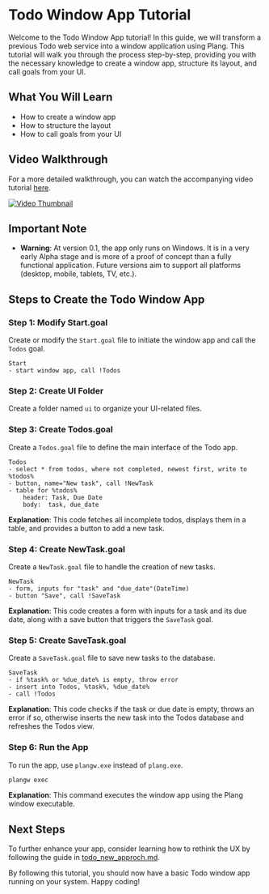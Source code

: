 ﻿# Todo Window App Tutorial

Welcome to the Todo Window App tutorial! In this guide, we will transform a previous Todo web service into a window application using Plang. This tutorial will walk you through the process step-by-step, providing you with the necessary knowledge to create a window app, structure its layout, and call goals from your UI.

## What You Will Learn
- How to create a window app
- How to structure the layout
- How to call goals from your UI

## Video Walkthrough
For a more detailed walkthrough, you can watch the accompanying video tutorial [here](https://www.youtube.com/watch?v=RJYv5PUz9bY&list=PLbm1UMZKMaqfT4tqPtr-vhxMs4JGGFVEB&index=4).

[![Video Thumbnail](https://img.youtube.com/vi/RJYv5PUz9bY/hqdefault.jpg)](https://www.youtube.com/watch?v=RJYv5PUz9bY&list=PLbm1UMZKMaqfT4tqPtr-vhxMs4JGGFVEB&index=4)

## Important Note
- **Warning**: At version 0.1, the app only runs on Windows. It is in a very early Alpha stage and is more of a proof of concept than a fully functional application. Future versions aim to support all platforms (desktop, mobile, tablets, TV, etc.).

## Steps to Create the Todo Window App

### Step 1: Modify Start.goal
Create or modify the `Start.goal` file to initiate the window app and call the `Todos` goal.

```plang
Start
- start window app, call !Todos
```

### Step 2: Create UI Folder
Create a folder named `ui` to organize your UI-related files.

### Step 3: Create Todos.goal
Create a `Todos.goal` file to define the main interface of the Todo app.

```plang
Todos
- select * from todos, where not completed, newest first, write to %todos%
- button, name="New task", call !NewTask
- table for %todos%
    header: Task, Due Date
    body:  task, due_date
```

**Explanation**: This code fetches all incomplete todos, displays them in a table, and provides a button to add a new task.

### Step 4: Create NewTask.goal
Create a `NewTask.goal` file to handle the creation of new tasks.

```plang
NewTask
- form, inputs for "task" and "due_date"(DateTime)
- button "Save", call !SaveTask
```

**Explanation**: This code creates a form with inputs for a task and its due date, along with a save button that triggers the `SaveTask` goal.

### Step 5: Create SaveTask.goal
Create a `SaveTask.goal` file to save new tasks to the database.

```plang
SaveTask
- if %task% or %due_date% is empty, throw error
- insert into Todos, %task%, %due_date%
- call !Todos
```

**Explanation**: This code checks if the task or due date is empty, throws an error if so, otherwise inserts the new task into the Todos database and refreshes the Todos view.

### Step 6: Run the App
To run the app, use `plangw.exe` instead of `plang.exe`.

```bash
plangw exec
```

**Explanation**: This command executes the window app using the Plang window executable.

## Next Steps
To further enhance your app, consider learning how to rethink the UX by following the guide in [todo_new_approch.md](./todo_new_approch.md).

By following this tutorial, you should now have a basic Todo window app running on your system. Happy coding!
